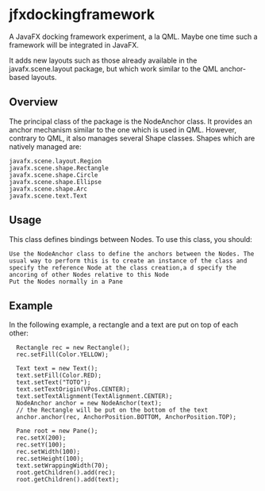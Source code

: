 # jfxdockingframework
A JavaFX docking framework experiment, a la QML. Maybe one time such a framework will be integrated in JavaFX.

It adds new layouts such as those already available in the javafx.scene.layout package, but which work similar to the QML anchor-based 
layouts.

## Overview
The principal class of the package is the NodeAnchor class. It provides an anchor mechanism similar to the one which is used in QML. However, contrary to QML, it also manages several Shape classes. Shapes which are natively managed are:

    javafx.scene.layout.Region
    javafx.scene.shape.Rectangle
    javafx.scene.shape.Circle
    javafx.scene.shape.Ellipse
    javafx.scene.shape.Arc
    javafx.scene.text.Text

## Usage
This class defines bindings between Nodes. To use this class, you should:

    Use the NodeAnchor class to define the anchors between the Nodes. The usual way to perform this is to create an instance of the class and specify the reference Node at the class creation,a d specify the ancoring of other Nodes relative to this Node
    Put the Nodes normally in a Pane

## Example
In the following example, a rectangle and a text are put on top of each other:

      Rectangle rec = new Rectangle();  
      rec.setFill(Color.YELLOW);  
  
      Text text = new Text();  
      text.setFill(Color.RED);  
      text.setText("TOTO");  
      text.setTextOrigin(VPos.CENTER);  
      text.setTextAlignment(TextAlignment.CENTER);    
      NodeAnchor anchor = new NodeAnchor(text);  
      // the Rectangle will be put on the bottom of the text  
      anchor.anchor(rec, AnchorPosition.BOTTOM, AnchorPosition.TOP);  
  
      Pane root = new Pane();  
      rec.setX(200);  
      rec.setY(100);  
      rec.setWidth(100);  
      rec.setHeight(100);  
      text.setWrappingWidth(70);  
      root.getChildren().add(rec);  
      root.getChildren().add(text);  
